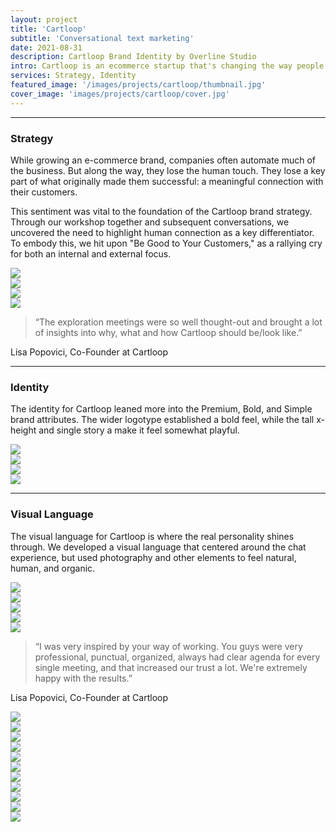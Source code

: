 ```yaml
---
layout: project
title: 'Cartloop'
subtitle: 'Conversational text marketing'
date: 2021-08-31
description: Cartloop Brand Identity by Overline Studio
intro: Cartloop is an ecommerce startup that's changing the way people interact with brands. Instead of automated messages (or chat bots), Cartloop is helping brands grow by creating super-personalized experiences throughout the entire shopping journey. We worked with Cartloop to create a new brand strategy and visual identity. We also created a unique visual language that would scale across various touchpoints like website, illustrations, and social media. <p>Collaborators&#x3a; <a target="_blank" href="https://studiomightymighty.com/">Ryan Harrison</a></p>
services: Strategy, Identity
featured_image: '/images/projects/cartloop/thumbnail.jpg'
cover_image: 'images/projects/cartloop/cover.jpg'
---
```


<hr class="span-12" />

<div class="span-12 md-span-6">
    <h3 class="displayLarge">Strategy</h3>
</div>

<div class="span-12 md-span-6 md-start-7">
    <p>While growing an e-commerce brand, companies often automate much of the business. But along the way, they lose the human touch. They lose a key part of what originally made them successful: a meaningful connection with their customers.</p>
    <p>This sentiment was vital to the foundation of the Cartloop brand strategy. Through our workshop together and subsequent conversations, we uncovered the need to highlight human connection as a key differentiator. To embody this, we hit upon "Be Good to Your Customers," as a rallying cry for both an internal and external focus.</p>
</div>

<div class="span-12 pt1">
    <img src="{{ '/images/projects/cartloop/tagline.jpg' | relative_url }}" />
</div>

<div class="span-12 sm-span-6 pt1 lg-pt2">
     <img src="{{ '/images/projects/cartloop/attributes.jpg' | relative_url }}" />
</div>
<div class="span-12 sm-span-6 sm-start-7 pt1 lg-pt2">
    <img src="{{ '/images/projects/cartloop/chatbox.jpg' | relative_url }}" />
</div>

<div class="span-12 pt1 lg-pt2 mb10">
    <img src="{{ '/images/projects/cartloop/summary.jpg' | relative_url }}" />
</div>

<div class="span-12 md-span-10 pb6 mb6 mt10">
    <blockquote><span>“</span>The exploration meetings were so well thought-out and brought a lot of insights into why, what and how Cartloop should be/look like.”</blockquote>
    <p>Lisa Popovici, Co-Founder at Cartloop</p>
</div>

<hr class="span-12" />

<div class="span-12 md-span-6">
    <h3 class="displayLarge">Identity</h3>
</div>

<div class="span-12 md-span-6 md-start-7">
    <p>The identity for Cartloop leaned more into the Premium, Bold, and Simple brand attributes. The wider logotype established a bold feel, while the tall x-height and single story a make it feel somewhat playful.</p>
</div>

<div class="span-12 pt1 lg-pt2 mb10">
    <img src="{{ '/images/projects/cartloop/logo.jpg' | relative_url }}" />
</div>

<div class="span-12 sm-span-6 pt1 lg-pt2">
     <img src="{{ '/images/projects/cartloop/icon.jpg' | relative_url }}" />
</div>
<div class="span-12 sm-span-6 sm-start-7 pt1 lg-pt2">
    <img src="{{ '/images/projects/cartloop/gradient-mark.jpg' | relative_url }}" />
</div>

<div class="span-12 pt1 lg-pt2 mb10">
    <img src="{{ '/images/projects/cartloop/pins.jpg' | relative_url }}" />
</div>

<hr class="span-12" />

<div class="span-12 md-span-6">
    <h3 class="displayLarge">Visual Language</h3>
</div>

<div class="span-12 md-span-6 md-start-7">
    <p>The visual language for Cartloop is where the real personality shines through. We developed a visual language that centered around the chat experience, but used photography and other elements to feel natural, human, and organic.</p>
</div>

<div class="span-12 sm-span-6 pt1 lg-pt2">
     <img src="{{ '/images/projects/cartloop/color-wheel.jpg' | relative_url }}" />
</div>
<div class="span-12 sm-span-6 sm-start-7 pt1 lg-pt2">
    <img src="{{ '/images/projects/cartloop/gradient-map.jpg' | relative_url }}" />
</div>

<div class="span-12 pt1 lg-pt2">
    <img src="{{ '/images/projects/cartloop/colors.jpg' | relative_url }}" />
</div>

<div class="span-12 sm-span-6 pt1 lg-pt2">
     <img src="{{ '/images/projects/cartloop/roobert.jpg' | relative_url }}" />
</div>
<div class="span-12 sm-span-6 sm-start-7 pt1 lg-pt2">
    <img src="{{ '/images/projects/cartloop/inter.jpg' | relative_url }}" />
</div>

<div class="span-12 md-span-10 pb6 mb6 mt10">
    <blockquote><span>“</span>I was very inspired by your way of working. You guys were very professional, punctual, organized, always had clear agenda for every single meeting, and that increased our trust a lot. We're extremely happy with the results.”</blockquote>
    <p>Lisa Popovici, Co-Founder at Cartloop</p>
</div>

<div class="span-12 pt1 lg-pt2">
    <img src="{{ '/images/projects/cartloop/visual-language.jpg' | relative_url }}" />
</div>

<div class="span-12 sm-span-6 pt1 lg-pt2">
     <img src="{{ '/images/projects/cartloop/photography-1.jpg' | relative_url }}" />
</div>
<div class="span-12 sm-span-6 sm-start-7 pt1 lg-pt2">
    <img src="{{ '/images/projects/cartloop/photography-2.jpg' | relative_url }}" />
</div>

<div class="span-12 sm-span-6 pt1 lg-pt2">
     <img src="{{ '/images/projects/cartloop/photography-3.jpg' | relative_url }}" />
</div>
<div class="span-12 sm-span-6 sm-start-7 pt1 lg-pt2">
    <img src="{{ '/images/projects/cartloop/photography-4.jpg' | relative_url }}" />
</div>

<div class="span-12 pt1 lg-pt2">
    <img src="{{ '/images/projects/cartloop/product.jpg' | relative_url }}" />
</div>

<div class="span-12 sm-span-6 pt1 lg-pt2">
     <img src="{{ '/images/projects/cartloop/illustration-1.jpg' | relative_url }}" />
</div>
<div class="span-12 sm-span-6 sm-start-7 pt1 lg-pt2">
    <img src="{{ '/images/projects/cartloop/illustration-2.jpg' | relative_url }}" />
</div>

<div class="span-12 sm-span-6 pt1 lg-pt2">
     <img src="{{ '/images/projects/cartloop/illustration-3.jpg' | relative_url }}" />
</div>
<div class="span-12 sm-span-6 sm-start-7 pt1 lg-pt2">
    <img src="{{ '/images/projects/cartloop/illustration-4.jpg' | relative_url }}" />
</div>

<div class="span-12 pt1 lg-pt2">
    <img src="{{ '/images/projects/cartloop/website.jpg' | relative_url }}" />
</div>